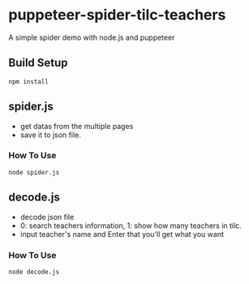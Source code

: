 # puppeteer-spider-tilc-teachers
A simple spider demo with node.js and puppeteer
## Build Setup
``` 
npm install 
```
## spider.js
* get datas from the multiple pages
* save it to json file.

### How To Use
``` node spider.js ```
## decode.js
* decode json file
* 0: search teachers information, 1: show how many teachers in tilc.
* input teacher's name and Enter that you'll get what you want
### How To Use
```
node decode.js
```
